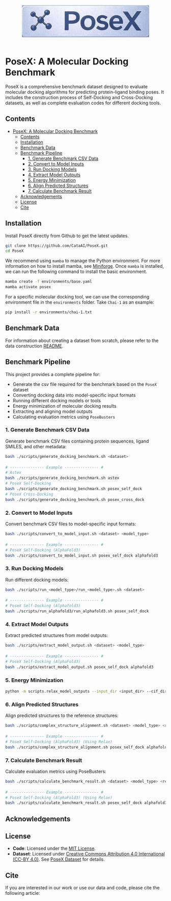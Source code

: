 
<div align="center">
  <img src="figures/logo.png" width="400"/>
</div>
<div>&nbsp;</div>

# PoseX: A Molecular Docking Benchmark

PoseX is a comprehensive benchmark dataset designed to evaluate molecular docking algorithms for predicting protein-ligand binding poses. It includes the construction process of Self-Docking and Cross-Docking datasets, as well as complete evaluation codes for different docking tools.

## Contents
- [PoseX: A Molecular Docking Benchmark](#posex-a-molecular-docking-benchmark)
  - [Contents](#contents)
  - [Installation](#installation)
  - [Benchmark Data](#benchmark-data)
  - [Benchmark Pipeline](#benchmark-pipeline)
    - [1. Generate Benchmark CSV Data](#1-generate-benchmark-csv-data)
    - [2. Convert to Model Inputs](#2-convert-to-model-inputs)
    - [3. Run Docking Models](#3-run-docking-models)
    - [4. Extract Model Outputs](#4-extract-model-outputs)
    - [5. Energy Minimization](#5-energy-minimization)
    - [6. Align Predicted Structures](#6-align-predicted-structures)
    - [7. Calculate Benchmark Result](#7-calculate-benchmark-result)
  - [Acknowledgements](#acknowledgements)
  - [License](#license)
  - [Cite](#cite)

## Installation

Install PoseX directly from Github to get the latest updates.
```bash
git clone https://github.com/CataAI/PoseX.git
cd PoseX
```
We recommend using `mamba` to manage the Python environment. For more information on how to install mamba, see [Miniforge](https://github.com/conda-forge/miniforge).
Once `mamba` is installed, we can run the following command to install the basic environment.
```bash
mamba create -f environments/base.yaml
mamba activate posex
```
For a specific molecular docking tool, we can use the corresponding environment file in the `environments` folder. Take `Chai-1` as an example:

```bash
pip install -r environments/chai-1.txt
```

## Benchmark Data
For information about creating a dataset from scratch, please refer to the data construction [README](./dataset/README.md).

## Benchmark Pipeline

This project provides a complete pipeline for:
- Generate the csv file required for the benchmark based on the `PoseX` dataset
- Converting docking data into model-specific input formats
- Running different docking models or tools
- Energy minimization of molecular docking results
- Extracting and aligning model outputs
- Calculating evaluation metrics using `PoseBusters`


### 1. Generate Benchmark CSV Data

Generate benchmark CSV files containing protein sequences, ligand SMILES, and other metadata:

```bash
bash ./scripts/generate_docking_benchmark.sh <dataset>

# --------------- Example --------------- #
# Astex
bash ./scripts/generate_docking_benchmark.sh astex
# PoseX Self-Docking
bash ./scripts/generate_docking_benchmark.sh posex_self_dock
# PoseX Cross-Docking
bash ./scripts/generate_docking_benchmark.sh posex_cross_dock
```

### 2. Convert to Model Inputs

Convert benchmark CSV files to model-specific input formats:

```bash
bash ./scripts/convert_to_model_input.sh <dataset> <model_type>

# --------------- Example --------------- #
# PoseX Self-Docking (AlphaFold3)
bash ./scripts/convert_to_model_input.sh posex_self_dock alphafold3
```

### 3. Run Docking Models

Run different docking models:

```bash
bash ./scripts/run_<model_type>/run_<model_type>.sh <dataset>

# --------------- Example --------------- #
# PoseX Self-Docking (Alphafold3)
bash ./scripts/run_alphafold3/run_alphafold3.sh posex_self_dock
```

### 4. Extract Model Outputs

Extract predicted structures from model outputs:

```bash
bash ./scripts/extract_model_output.sh <dataset> <model_type>

# --------------- Example --------------- #
# PoseX Self-Docking (AlphaFold3)
bash ./scripts/extract_model_output.sh posex_self_dock alphafold3
```

### 5. Energy Minimization

```bash
python -m scripts.relax_model_outputs --input_dir <input_dir> --cif_dir <cif_dir>
```

### 6. Align Predicted Structures

Align predicted structures to the reference structures:

```bash
bash ./scripts/complex_structure_alignment.sh <dataset> <model_type> <relax_mode>

# --------------- Example --------------- #
# PoseX Self-Docking (AlphaFold3) (Using Relax)
bash ./scripts/complex_structure_alignment.sh posex_self_dock alphafold3 true
```

### 7. Calculate Benchmark Result

Calculate evaluation metrics using PoseBusters:

```bash
bash ./scripts/calculate_benchmark_result.sh <dataset> <model_type> <relax_mode>

# --------------- Example --------------- #
# PoseX Self-Docking (AlphaFold3) (Using Relax)
bash ./scripts/calculate_benchmark_result.sh posex_self_dock alphafold3 true
```

## Acknowledgements

## License
- **Code**: Licensed under the [MIT License](https://opensource.org/licenses/MIT). 
- **Dataset**: Licensed under [Creative Commons Attribution 4.0 International (CC-BY 4.0)](https://creativecommons.org/licenses/by/4.0/). See [PoseX Dataset](https://huggingface.co/datasets/CataAI/PoseX) for details.



## Cite

If you are interested in our work or use our data and code, please cite the following article:
